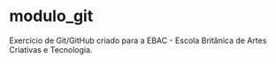 # modulo_git
Exercício de Git/GitHub criado para a EBAC - Escola Britânica de Artes Criativas e Tecnologia.
